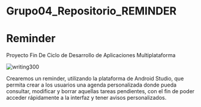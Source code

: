 # Grupo04_Repositorio_REMINDER
# Reminder
Proyecto Fin De Ciclo de Desarrollo de Aplicaciones Multiplataforma

![writing300](https://d500.epimg.net/cincodias/imagenes/2022/03/22/lifestyle/1647952912_639248_1647952963_noticia_normal.jpg)

Crearemos un reminder, utilizando la plataforma de Android Studio, que permita crear a los usuarios una agenda personalizada donde pueda consultar, modificar y borrar aquellas tareas pendientes, con el fin de poder acceder rápidamente a la interfaz y tener avisos personalizados.

